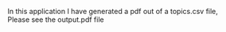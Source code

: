 In this application I have generated a pdf out of a topics.csv file,  
Please see the output.pdf file

